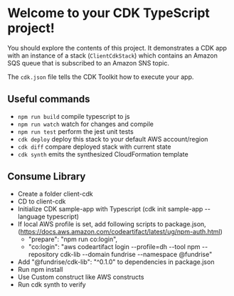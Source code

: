 # Welcome to your CDK TypeScript project!

You should explore the contents of this project. It demonstrates a CDK app with an instance of a stack (`ClientCdkStack`)
which contains an Amazon SQS queue that is subscribed to an Amazon SNS topic.

The `cdk.json` file tells the CDK Toolkit how to execute your app.

## Useful commands

 * `npm run build`   compile typescript to js
 * `npm run watch`   watch for changes and compile
 * `npm run test`    perform the jest unit tests
 * `cdk deploy`      deploy this stack to your default AWS account/region
 * `cdk diff`        compare deployed stack with current state
 * `cdk synth`       emits the synthesized CloudFormation template

## Consume Library
* Create a folder client-cdk
* CD to client-cdk
* Initialize CDK sample-app with Typescript (cdk init sample-app --language typescript)
* If local AWS profile is set, add following scripts to package.json, (https://docs.aws.amazon.com/codeartifact/latest/ug/npm-auth.html)
  * "prepare": "npm run co:login", 
  * "co:login": "aws codeartifact login --profile=dh --tool npm --repository cdk-lib --domain fundrise --namespace @fundrise"
* Add "@fundrise/cdk-lib": "^0.1.0" to dependencies in package.json
* Run npm install
* Use Custom construct like AWS constructs
* Run cdk synth to verify
